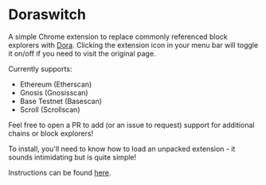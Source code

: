 # Doraswitch

A simple Chrome extension to replace commonly referenced block explorers with [Dora](https://www.ondora.xyz/). Clicking the extension icon in your menu bar will toggle it on/off if you need to visit the original page.

Currently supports:
- Ethereum (Etherscan)
- Gnosis (Gnosisscan)
- Base Testnet (Basescan)
- Scroll (Scrollscan)

Feel free to open a PR to add (or an issue to request) support for additional chains or block explorers!

To install, you'll need to know how to load an unpacked extension - it sounds intimidating but is quite simple!

Instructions can be found [here](https://webkul.com/blog/how-to-install-the-unpacked-extension-in-chrome/).